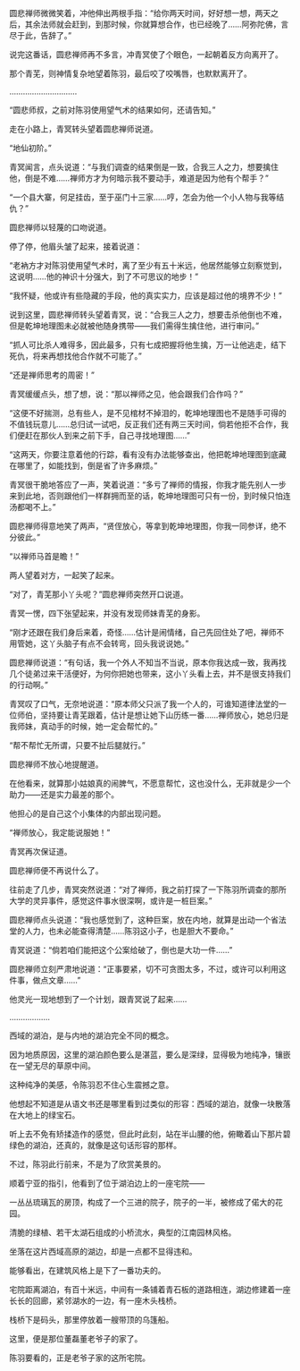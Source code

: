 圆悲禅师微微笑着，冲他伸出两根手指：“给你两天时间，好好想一想，两天之后，其余法师就会赶到，到那时候，你就算想合作，也已经晚了……阿弥陀佛，言尽于此，告辞了。”

说完这番话，圆悲禅师再不多言，冲青冥使了个眼色，一起朝着反方向离开了。

那个青芜，则神情复杂地望着陈羽，最后咬了咬嘴唇，也默默离开了。

…………………………

“圆悲师叔，之前对陈羽使用望气术的结果如何，还请告知。”

走在小路上，青冥转头望着圆悲禅师说道。

“地仙初阶。”

青冥闻言，点头说道：“与我们调查的结果倒是一致，合我三人之力，想要擒住他，倒是不难……禅师方才为何暗示我不要动手，难道是因为他有个帮手？”

“一个县大寨，何足挂齿，至于巫门十三家……哼，怎会为他一个小人物与我等结仇？”

圆悲禅师以轻蔑的口吻说道。

停了停，他眉头皱了起来，接着说道：

“老衲方才对陈羽使用望气术时，离了至少有五十米远，他居然能够立刻察觉到，这说明……他的神识十分强大，到了不可思议的地步！”

“我怀疑，他或许有些隐藏的手段，他的真实实力，应该是超过他的境界不少！”

说到这里，圆悲禅师转头望着青冥，说：“合我三人之力，想要击杀他倒也不难，但是乾坤地理图未必就被他随身携带——我们需得生擒住他，进行审问。”

“抓人可比杀人难得多，因此最多，只有七成把握将他生擒，万一让他逃走，结下死仇，将来再想找他合作就不可能了。”

“还是禅师思考的周密！”

青冥缓缓点头，想了想，说：“那以禅师之见，他会跟我们合作吗？”

“这便不好揣测，总有些人，是不见棺材不掉泪的，乾坤地理图也不是随手可得的不值钱玩意儿……总归试一试吧，反正我们还有两三天时间，倘若他拒不合作，我们便赶在那伙人到来之前下手，自己寻找地理图……”

“这两天，你要注意着他的行踪，看有没有办法能够查出，他把乾坤地理图到底藏在哪里了，如能找到，倒是省了许多麻烦。”

青冥很干脆地答应了一声，笑着说道：“多亏了禅师的情报，你我才能先别人一步来到此地，否则跟他们一样群拥而至的话，乾坤地理图可只有一份，到时候只怕连汤都喝不上。”

圆悲禅师得意地笑了两声，“贤侄放心，等拿到乾坤地理图，你我一同参详，绝不分彼此。”

“以禅师马首是瞻！”

两人望着对方，一起笑了起来。

“对了，青芜那小丫头呢？”圆悲禅师突然开口说道。

青冥一愣，四下张望起来，并没有发现师妹青芜的身影。

“刚才还跟在我们身后来着，奇怪……估计是闹情绪，自己先回住处了吧，禅师不用管她，这丫头脑子有点不会转弯，回头我说说她。”

圆悲禅师说道：“有句话，我一个外人不知当不当说，原本你我达成一致，我再找几个徒弟过来干活便好，为何你把她也带来，这小丫头看上去，并不是很支持我们的行动啊。”

青冥叹了口气，无奈地说道：“原本师父只派了我一个人的，可谁知道律法堂的一位师伯，坚持要让青芜跟着，估计是想让她下山历练一番……禅师放心，她总归是我师妹，真动手的时候，她一定会帮忙的。”

“帮不帮忙无所谓，只要不扯后腿就行。”

圆悲禅师不放心地提醒道。

在他看来，就算那小姑娘真的闹脾气，不愿意帮忙，这也没什么，无非就是少一个助力——还是实力最差的那个。

他担心的是自己这个小集体的内部出现问题。

“禅师放心，我定能说服她！”

青冥再次保证道。

圆悲禅师便不再说什么了。

往前走了几步，青冥突然说道：“对了禅师，我之前打探了一下陈羽所调查的那所大学的灵异事件，感觉这件事水很深啊，或许是一桩巨案。”

圆悲禅师点头说道：“我也感觉到了，这种巨案，放在内地，就算是出动一个省法堂的人力，也未必能查得清楚……陈羽这小子，也是胆大不要命。”

青冥说道：“倘若咱们能把这个公案给破了，倒也是大功一件……”

圆悲禅师立刻严肃地说道：“正事要紧，切不可贪图太多，不过，或许可以利用这件事，做点文章……”

他灵光一现地想到了一个计划，跟青冥说了起来……

………………

西域的湖泊，是与内地的湖泊完全不同的概念。

因为地质原因，这里的湖泊颜色要么是湛蓝，要么是深绿，显得极为地纯净，镶嵌在一望无尽的草原中间。

这种纯净的美感，令陈羽忍不住心生震撼之意。

他想起不知道是从语文书还是哪里看到过类似的形容：西域的湖泊，就像一块散落在大地上的绿宝石。

听上去不免有矫揉造作的感觉，但此时此刻，站在半山腰的他，俯瞰着山下那片碧绿色的湖泊，还真的，就像是这句话形容的那样。

不过，陈羽此行前来，不是为了欣赏美景的。

顺着宁亚的指引，他看到了位于湖泊边上的一座宅院——

一丛丛琉璃瓦的房顶，构成了一个三进的院子，院子的一半，被修成了偌大的花园。

清脆的绿植、若干太湖石组成的小桥流水，典型的江南园林风格。

坐落在这片西域高原的湖边，却是一点都不显得违和。

能够看出，在建筑风格上是下了一番功夫的。

宅院距离湖泊，有百十米远，中间有一条铺着青石板的道路相连，湖边修建着一座长长的回廊，紧邻湖水的一边，有一座木头栈桥。

栈桥下是码头，那里停放着一艘带顶的乌篷船。

这里，便是那位董磊董老爷子的家了。

陈羽要看的，正是老爷子家的这所宅院。
